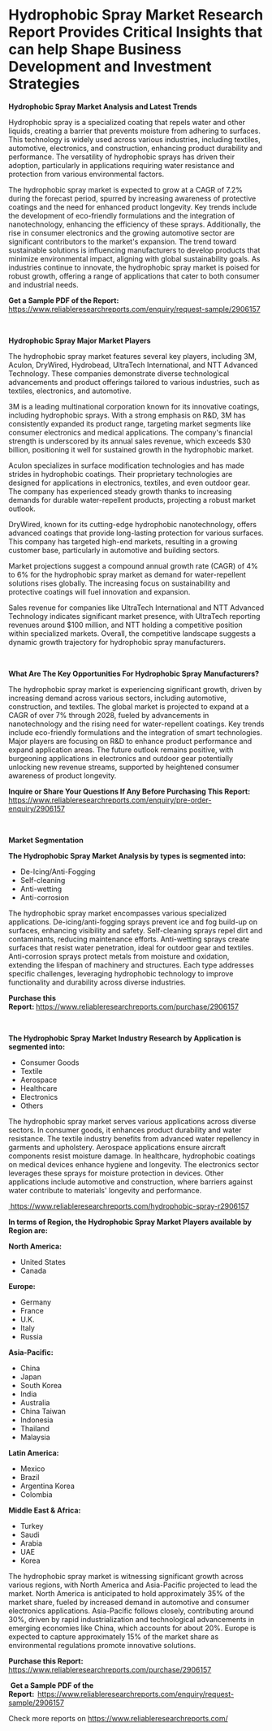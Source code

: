 <p><h1>Hydrophobic Spray Market Research Report Provides Critical Insights that can help Shape Business Development and Investment Strategies</h1></p><p><strong>Hydrophobic Spray Market Analysis and Latest Trends</strong></p>
<p><p>Hydrophobic spray is a specialized coating that repels water and other liquids, creating a barrier that prevents moisture from adhering to surfaces. This technology is widely used across various industries, including textiles, automotive, electronics, and construction, enhancing product durability and performance. The versatility of hydrophobic sprays has driven their adoption, particularly in applications requiring water resistance and protection from various environmental factors.</p><p>The hydrophobic spray market is expected to grow at a CAGR of 7.2% during the forecast period, spurred by increasing awareness of protective coatings and the need for enhanced product longevity. Key trends include the development of eco-friendly formulations and the integration of nanotechnology, enhancing the efficiency of these sprays. Additionally, the rise in consumer electronics and the growing automotive sector are significant contributors to the market's expansion. The trend toward sustainable solutions is influencing manufacturers to develop products that minimize environmental impact, aligning with global sustainability goals. As industries continue to innovate, the hydrophobic spray market is poised for robust growth, offering a range of applications that cater to both consumer and industrial needs.</p></p>
<p><strong>Get a Sample PDF of the Report:&nbsp;</strong> <a href="https://www.reliableresearchreports.com/enquiry/request-sample/2906157?utm_campaign=3313&utm_medium=2&utm_source=Github&utm_content=ia&utm_term=12032025&utm_id=hydrophobic-spray">https://www.reliableresearchreports.com/enquiry/request-sample/2906157</a></p>
<p>&nbsp;</p>
<p><strong>Hydrophobic Spray Major Market Players</strong></p>
<p><p>The hydrophobic spray market features several key players, including 3M, Aculon, DryWired, Hydrobead, UltraTech International, and NTT Advanced Technology. These companies demonstrate diverse technological advancements and product offerings tailored to various industries, such as textiles, electronics, and automotive.</p><p>3M is a leading multinational corporation known for its innovative coatings, including hydrophobic sprays. With a strong emphasis on R&D, 3M has consistently expanded its product range, targeting market segments like consumer electronics and medical applications. The company's financial strength is underscored by its annual sales revenue, which exceeds $30 billion, positioning it well for sustained growth in the hydrophobic market.</p><p>Aculon specializes in surface modification technologies and has made strides in hydrophobic coatings. Their proprietary technologies are designed for applications in electronics, textiles, and even outdoor gear. The company has experienced steady growth thanks to increasing demands for durable water-repellent products, projecting a robust market outlook.</p><p>DryWired, known for its cutting-edge hydrophobic nanotechnology, offers advanced coatings that provide long-lasting protection for various surfaces. This company has targeted high-end markets, resulting in a growing customer base, particularly in automotive and building sectors. </p><p>Market projections suggest a compound annual growth rate (CAGR) of 4% to 6% for the hydrophobic spray market as demand for water-repellent solutions rises globally. The increasing focus on sustainability and protective coatings will fuel innovation and expansion.</p><p>Sales revenue for companies like UltraTech International and NTT Advanced Technology indicates significant market presence, with UltraTech reporting revenues around $100 million, and NTT holding a competitive position within specialized markets. Overall, the competitive landscape suggests a dynamic growth trajectory for hydrophobic spray manufacturers.</p></p>
<p>&nbsp;</p>
<p><strong>What Are The Key Opportunities For Hydrophobic Spray Manufacturers?</strong></p>
<p><p>The hydrophobic spray market is experiencing significant growth, driven by increasing demand across various sectors, including automotive, construction, and textiles. The global market is projected to expand at a CAGR of over 7% through 2028, fueled by advancements in nanotechnology and the rising need for water-repellent coatings. Key trends include eco-friendly formulations and the integration of smart technologies. Major players are focusing on R&D to enhance product performance and expand application areas. The future outlook remains positive, with burgeoning applications in electronics and outdoor gear potentially unlocking new revenue streams, supported by heightened consumer awareness of product longevity.</p></p>
<p><strong>Inquire or Share Your Questions If Any Before Purchasing This Report:</strong> <a href="https://www.reliableresearchreports.com/enquiry/pre-order-enquiry/2906157?utm_campaign=3313&utm_medium=2&utm_source=Github&utm_content=ia&utm_term=12032025&utm_id=hydrophobic-spray">https://www.reliableresearchreports.com/enquiry/pre-order-enquiry/2906157</a></p>
<p>&nbsp;</p>
<p><strong>Market Segmentation</strong></p>
<p><strong>The Hydrophobic Spray Market Analysis by types is segmented into:</strong></p>
<p><ul><li>De-Icing/Anti-Fogging</li><li>Self-cleaning</li><li>Anti-wetting</li><li>Anti-corrosion</li></ul></p>
<p><p>The hydrophobic spray market encompasses various specialized applications. De-icing/anti-fogging sprays prevent ice and fog build-up on surfaces, enhancing visibility and safety. Self-cleaning sprays repel dirt and contaminants, reducing maintenance efforts. Anti-wetting sprays create surfaces that resist water penetration, ideal for outdoor gear and textiles. Anti-corrosion sprays protect metals from moisture and oxidation, extending the lifespan of machinery and structures. Each type addresses specific challenges, leveraging hydrophobic technology to improve functionality and durability across diverse industries.</p></p>
<p><strong>Purchase this Report:&nbsp;</strong><a href="https://www.reliableresearchreports.com/purchase/2906157?utm_campaign=3313&utm_medium=2&utm_source=Github&utm_content=ia&utm_term=12032025&utm_id=hydrophobic-spray">https://www.reliableresearchreports.com/purchase/2906157</a></p>
<p>&nbsp;</p>
<p><strong>The Hydrophobic Spray Market Industry Research by Application is segmented into:</strong></p>
<p><ul><li>Consumer Goods</li><li>Textile</li><li>Aerospace</li><li>Healthcare</li><li>Electronics</li><li>Others</li></ul></p>
<p><p>The hydrophobic spray market serves various applications across diverse sectors. In consumer goods, it enhances product durability and water resistance. The textile industry benefits from advanced water repellency in garments and upholstery. Aerospace applications ensure aircraft components resist moisture damage. In healthcare, hydrophobic coatings on medical devices enhance hygiene and longevity. The electronics sector leverages these sprays for moisture protection in devices. Other applications include automotive and construction, where barriers against water contribute to materials' longevity and performance.</p></p>
<p><a href="https://www.reliableresearchreports.com/hydrophobic-spray-r2906157?utm_campaign=3313&utm_medium=2&utm_source=Github&utm_content=ia&utm_term=12032025&utm_id=hydrophobic-spray">&nbsp;https://www.reliableresearchreports.com/hydrophobic-spray-r2906157</a></p>
<p><strong>In terms of Region, the Hydrophobic Spray Market Players available by Region are:</strong></p>
<p>
    <p> <strong> North America: </strong>
        <ul>
            <li>United States</li>
            <li>Canada</li>
        </ul>
        </p> 
    <p> <strong> Europe: </strong>
        <ul>
            <li>Germany</li>
            <li>France</li>
            <li>U.K.</li>
            <li>Italy</li>
            <li>Russia</li>
        </ul>
        </p> 
    <p> <strong> Asia-Pacific: </strong>
        <ul>
            <li>China</li>
            <li>Japan</li>
            <li>South Korea</li>
            <li>India</li>
            <li>Australia</li>
            <li>China Taiwan</li>
            <li>Indonesia</li>
            <li>Thailand</li>
            <li>Malaysia</li>
        </ul>
        </p> 
    <p> <strong> Latin America: </strong>
        <ul>
            <li>Mexico</li>
            <li>Brazil</li>
            <li>Argentina Korea</li>
            <li>Colombia</li>
        </ul>
        </p> 
    <p> <strong> Middle East & Africa: </strong>
        <ul>
            <li>Turkey</li>
            <li>Saudi</li>
            <li>Arabia</li>
            <li>UAE</li>
            <li>Korea</li>
        </ul>
    </p>
    </p>
<p><p>The hydrophobic spray market is witnessing significant growth across various regions, with North America and Asia-Pacific projected to lead the market. North America is anticipated to hold approximately 35% of the market share, fueled by increased demand in automotive and consumer electronics applications. Asia-Pacific follows closely, contributing around 30%, driven by rapid industrialization and technological advancements in emerging economies like China, which accounts for about 20%. Europe is expected to capture approximately 15% of the market share as environmental regulations promote innovative solutions.</p></p>
<p><strong>Purchase this Report: </strong><a href="https://www.reliableresearchreports.com/purchase/2906157?utm_campaign=3313&utm_medium=2&utm_source=Github&utm_content=ia&utm_term=12032025&utm_id=hydrophobic-spray">https://www.reliableresearchreports.com/purchase/2906157</a></p>
<p>&nbsp;<strong>Get a Sample PDF of the Report:&nbsp;&nbsp;</strong><a href="https://www.reliableresearchreports.com/enquiry/request-sample/2906157?utm_campaign=3313&utm_medium=2&utm_source=Github&utm_content=ia&utm_term=12032025&utm_id=hydrophobic-spray">https://www.reliableresearchreports.com/enquiry/request-sample/2906157</a></p>
<p><strong></strong></p>
<p>Check more reports on <a href="https://www.reliableresearchreports.com/?utm_campaign=3313&utm_medium=2&utm_source=Github&utm_content=ia&utm_term=12032025&utm_id=hydrophobic-spray">https://www.reliableresearchreports.com/</a></p>